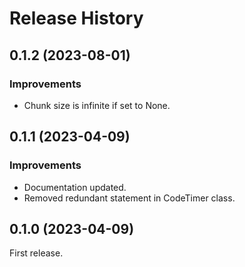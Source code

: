 # Release History

## 0.1.2 (2023-08-01)
### Improvements
- Chunk size is infinite if set to None.

## 0.1.1 (2023-04-09)
### Improvements
- Documentation updated.
- Removed redundant statement in CodeTimer class.

## 0.1.0 (2023-04-09)
First release.